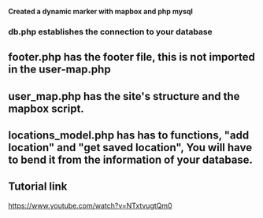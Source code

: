 **Created a dynamic marker with mapbox and php mysql**

### db.php establishes the connection to your database
 ## footer.php has the footer file, this is not imported in the user-map.php
 ## user_map.php has the site's structure and the mapbox script.
 ## locations_model.php has has to functions, "add location" and "get saved location", You will have to bend it from the information of your database.
 ## Tutorial link
 
 https://www.youtube.com/watch?v=NTxtvugtQm0

